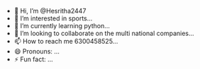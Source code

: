 - 👋 Hi, I’m @Hesritha2447
- 👀 I’m interested in sports...
- 🌱 I’m currently learning python...
- 💞️ I’m looking to collaborate on the multi national companies...
- 📫 How to reach me 6300458525...
- 😄 Pronouns: ...
- ⚡ Fun fact: ...

<!---
Hesritha2447/Hesritha2447 is a ✨ special ✨ repository because its `README.md` (this file) appears on your GitHub profile.
You can click the Preview link to take a look at your changes.
--->
